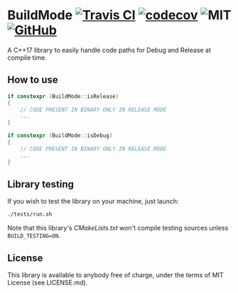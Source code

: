 # BuildMode [![Travis CI](https://travis-ci.com/MuAlphaOmegaEpsilon/buildmode.svg?branch=master)](https://travis-ci.com/MuAlphaOmegaEpsilon/buildmode/) [![codecov](https://codecov.io/gh/MuAlphaOmegaEpsilon/buildmode/branch/master/graph/badge.svg)](https://codecov.io/gh/MuAlphaOmegaEpsilon/buildmode) ![MIT](https://img.shields.io/badge/license-MIT-blue.svg) [![GitHub](https://img.shields.io/badge/repo-github-green.svg)](https://github.com/MuAlphaOmegaEpsilon/buildmode)

A C++17 library to easily handle code paths for Debug and Release at compile time.

## How to use
```cpp
if constexpr (BuildMode::isRelease)
{
	// CODE PRESENT IN BINARY ONLY IN RELEASE MODE
	...
}

if constexpr (BuildMode::isDebug)
{
	// CODE PRESENT IN BINARY ONLY IN RELEASE MODE
	...
}
```

## Library testing
If you wish to test the library on your machine, just launch:
```bash
./tests/run.sh
```
Note that this library's *CMakeLists.txt* won't compile testing sources unless `BUILD_TESTING=ON`.

## License
This library is available to anybody free of charge, under the terms of MIT License (see LICENSE.md).
